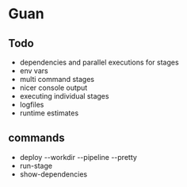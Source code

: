 # Guan

## Todo

- dependencies and parallel executions for stages
- env vars
- multi command stages
- nicer console output
- executing individual stages
- logfiles
- runtime estimates

## commands

- deploy --workdir --pipeline --pretty
- run-stage
- show-dependencies
